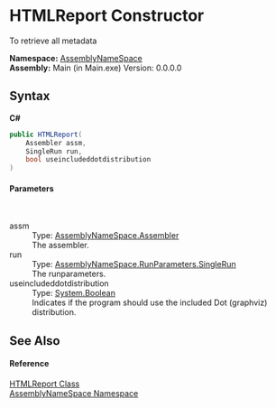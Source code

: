 # HTMLReport Constructor 
 

To retrieve all metadata

**Namespace:**&nbsp;<a href="6bcc80ef-5cfd-db5f-1eb2-7297d1c16397">AssemblyNameSpace</a><br />**Assembly:**&nbsp;Main (in Main.exe) Version: 0.0.0.0

## Syntax

**C#**<br />
``` C#
public HTMLReport(
	Assembler assm,
	SingleRun run,
	bool useincludeddotdistribution
)
```


#### Parameters
&nbsp;<dl><dt>assm</dt><dd>Type: <a href="ff4e346f-08ba-ff2f-52cf-831920161b16">AssemblyNameSpace.Assembler</a><br />The assembler.</dd><dt>run</dt><dd>Type: <a href="af5c52aa-e355-ecee-14fb-728210fd89c2">AssemblyNameSpace.RunParameters.SingleRun</a><br />The runparameters.</dd><dt>useincludeddotdistribution</dt><dd>Type: <a href="http://msdn2.microsoft.com/en-us/library/a28wyd50" target="_blank">System.Boolean</a><br />Indicates if the program should use the included Dot (graphviz) distribution.</dd></dl>

## See Also


#### Reference
<a href="0ed51262-b756-8990-bdb4-16422dcd6dbd">HTMLReport Class</a><br /><a href="6bcc80ef-5cfd-db5f-1eb2-7297d1c16397">AssemblyNameSpace Namespace</a><br />